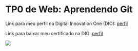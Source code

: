 <h1>TP0 de Web: Aprendendo Git</h1>

Link para meu perfil na Digital Innovation One (DIO):
<a href="https://web.digitalinnovation.one/users/guilhermegia209?tab=achievements">
  perfil
</a>

Link para baixar meu certificado na DIO:
<a href="https://certificates.digitalinnovation.one/8F0333CD">
  perfil
</a>

<img src="https://fegemo.github.io/cefet-web/images/medalha-curso-git-na-dio.png">
